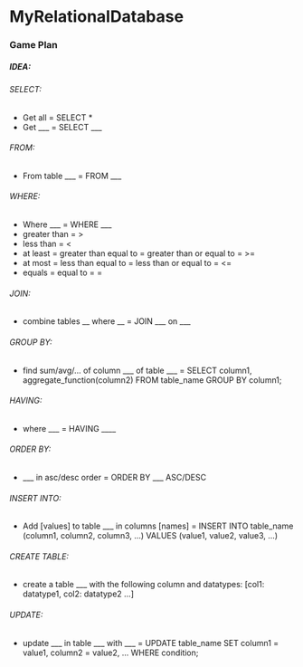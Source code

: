# MyRelationalDatabase

### Game Plan
##### IDEA:
###### SELECT:
* Get all = SELECT *
* Get  ___ = SELECT ___
###### FROM:
* From table ___ = FROM ___
###### WHERE:
* Where ___ = WHERE ___
* greater than = >
* less than = <
* at least = greater than equal to = greater than or equal to = >=
* at most = less than equal to = less than or equal to = <=
* equals = equal to = =
###### JOIN:
* combine tables __ where __ = JOIN ___ on ___
###### GROUP BY:
* find sum/avg/... of column ___ of table ___ =   SELECT column1, aggregate_function(column2) FROM table_name GROUP BY column1;
###### HAVING:
* where ___ = HAVING ____
###### ORDER BY:
* ___ in asc/desc order = ORDER BY ___ ASC/DESC
###### INSERT INTO:
* Add [values] to table ___ in columns [names] = INSERT INTO table_name (column1, column2, column3, ...) VALUES (value1, value2, value3, ...)
###### CREATE TABLE:
* create a table ___ with the following column and datatypes: [col1: datatype1, col2: datatype2 ...]
###### UPDATE:
* update ___ in table ___ with ___ = UPDATE table_name SET column1 = value1, column2 = value2, ... WHERE condition;

